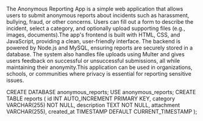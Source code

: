 The Anonymous Reporting App is a simple web application that allows users to submit anonymous reports about incidents such as harassment,
bullying, fraud, or other concerns. Users can fill out a form to describe the incident, select a category, and optionally upload supporting
files (e.g., images, documents).The app's frontend is built with HTML, CSS, and JavaScript, providing a clean, user-friendly interface. 
The backend is powered by Node.js and MySQL, ensuring reports are securely stored in a database. The system also handles file uploads 
using Multer and gives users feedback on successful or unsuccessful submissions, all while maintaining their anonymity.This application 
can be used in organizations, schools, or communities where privacy is essential for reporting sensitive issues.

CREATE DATABASE anonymous_reports;
USE anonymous_reports;
CREATE TABLE reports (
  id INT AUTO_INCREMENT PRIMARY KEY,
  category VARCHAR(255) NOT NULL,
  description TEXT NOT NULL,
  attachment VARCHAR(255),
  created_at TIMESTAMP DEFAULT CURRENT_TIMESTAMP
);
